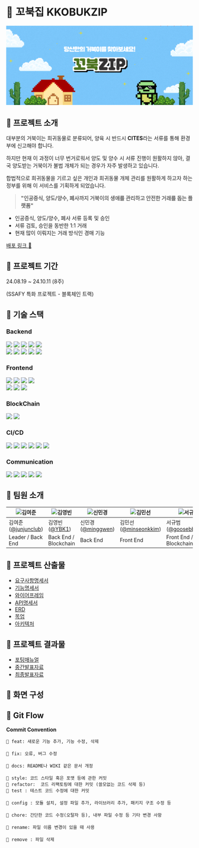 # 🐢 꼬북집 KKOBUKZIP
![썸네일](./docs/assets/thumbnail.PNG)
## 💚 프로젝트 소개


대부분의 거북이는 희귀동물로 분류되어, 양육 시 반드시 <b>CITES</b>라는 서류를 통해 환경부에 신고해야 합니다.

하지만 현재 이 과정이 너무 번거로워서 양도 및 양수 시 서류 진행이 원활하지 않아, 결국 양도받는 거북이가 불법 개체가 되는 경우가 자주 발생하고 있습니다.

합법적으로 희귀동물을 기르고 싶은 개인과 희귀동물 개체 관리를 원활하게 하고자 하는 정부를 위해 이 서비스를 기획하게 되었습니다.

> **"인공증식, 양도/양수, 폐사까지 거북이의 생애를 관리하고 안전한 거래를 돕는 플랫폼"**

- 인공증식, 양도/양수, 폐사 서류 등록 및 승인
- 서류 검토, 승인을 동반한 1:1 거래
- 현재 많이 이뤄지는 거래 방식인 경매 기능

[배포 링크 🔗](https://j11c107.p.ssafy.io/)

## 💚 프로젝트 기간
24.08.19 ~ 24.10.11 (8주)

(SSAFY 특화 프로젝트 - 블록체인 트랙)

## 💚 기술 스택
### **Backend**

<img src="https://img.shields.io/badge/IntelliJ IDEA-000000?style=for-the-badge&logo=IntelliJ IDEA&logoColor=white"> <img src="https://img.shields.io/badge/SpringBoot_3.3.1-6DB33F?style=for-the-badge&logo=Spring Boot&logoColor=white"> <img src="https://img.shields.io/badge/Spring Data JPA-6DB33F?style=for-the-badge&logo=&logoColor=white"> <img src="https://img.shields.io/badge/Spring Security-6DB33F?style=for-the-badge&logo=Spring Security&logoColor=white"> <img src="https://img.shields.io/badge/Spring Cloud-6DB33F?style=for-the-badge&logo=Spring Colud&logoColor=white"> <br> <img src="https://img.shields.io/badge/rabbitmq-FF6600?style=for-the-badge&logo=rabbitmq&logoColor=white"> <img src="https://img.shields.io/badge/Redis-DC382D?style=for-the-badge&logo=Redis&logoColor=white"> <img src="https://img.shields.io/badge/MySQL-4479A1?style=for-the-badge&logo=MySQL&logoColor=white"> <img src="https://img.shields.io/badge/AWS S3-569A31?style=for-the-badge&logo=amazons3&logoColor=white"> <img src="https://img.shields.io/badge/WebSocket-000000?style=for-the-badge&logo=&logoColor=white">
 

### **Frontend**

<img src="https://img.shields.io/badge/Visual Studio Code-007ACC?style=for-the-badge&logo=Visual Studio Code&logoColor=white"> <img src="https://img.shields.io/badge/Vite_5.3.1-646CFF?style=for-the-badge&logo=Vite&logoColor=white"> <img src="https://img.shields.io/badge/React_18.3.1-61DAFB?style=for-the-badge&logo=React&logoColor=white"> <img src="https://img.shields.io/badge/Typescript_5.2.2-3178C6?style=for-the-badge&logo=Typescript&logoColor=white"> <br> <img src="https://img.shields.io/badge/Tailwind CSS_3.4.4-06B6D4?style=for-the-badge&logo=Tailwind CSS&logoColor=white"> <img src="https://img.shields.io/badge/zustand-000000?style=for-the-badge&logo=&logoColor=white"> <img src="https://img.shields.io/badge/WebSocket-000000?style=for-the-badge&logo=&logoColor=white">

### **BlockChain**

<img src="https://img.shields.io/badge/web3.js-F16822?style=for-the-badge&logo=web3dotjs&logoColor=white" > 
<img src="https://img.shields.io/badge/solidity-363636?style=for-the-badge&logo=solidity&logoColor=white" >

### **CI/CD**

<img src="https://img.shields.io/badge/AWS EC2-232F3E?style=for-the-badge&logo=Amazon AWS&logoColor=white"> <img src="https://img.shields.io/badge/Jenkins-D24939?style=for-the-badge&logo=Jenkins&logoColor=white"> <img src="https://img.shields.io/badge/Docker-2496ED?style=for-the-badge&logo=Docker&logoColor=white"> <img src="https://img.shields.io/badge/Docker Compose-2496ED?style=for-the-badge&logo=Docker&logoColor=white"> <img src="https://img.shields.io/badge/NGINX-009639?style=for-the-badge&logo=NGINX&logoColor=white"> <img src="https://img.shields.io/badge/SSL-000000?style=for-the-badge&logo=&logoColor=white">

### **Communication**

<img src="https://img.shields.io/badge/Git(Gitlab)-FCA121?style=for-the-badge&logo=Gitlab&logoColor=white"> <img src="https://img.shields.io/badge/Jira-0052CC?style=for-the-badge&logo=Jira&logoColor=white"> <img src="https://img.shields.io/badge/Notion-000000?style=for-the-badge&logo=Notion&logoColor=white"> <img src="https://img.shields.io/badge/Mattermost-0058CC?style=for-the-badge&logo=Mattermost&logoColor=white"> <img src="https://img.shields.io/badge/Figma-F24E1E?style=for-the-badge&logo=Figma&logoColor=white">

## 💚 팀원 소개

| ![김여준](https://avatars.githubusercontent.com/junjunclub) | ![김영빈](https://avatars.githubusercontent.com/YBK1) | ![신민경](https://avatars.githubusercontent.com/minggwen) | ![김민선](https://avatars.githubusercontent.com/minseonkkim) | ![서규범](https://avatars.githubusercontent.com/goosebbeoms) | ![한세훈](https://avatars.githubusercontent.com/DDARK00) | 
|---------------------------------------------------------------------------------------------------------------|----------------------------------------------------------------------------------------------------|---------------------------------------------------------------------------------------------------------------|-------------------------------------------------------------------------------------------------|--------------------------------------------------------------------------------------------------|--------------------------------------------------------------------------------------------------|
| 김여준([@junjunclub](https://github.com/junjunclub)) | 김영빈([@YBK1](https://github.com/YBK1)) | 신민경([@minggwen](https://github.com/minggwen)) | 김민선([@minseonkkim](https://github.com/minseonkkim)) | 서규범([@goosebbeoms](https://github.com/goosebbeoms)) | 한세훈([@DDARK00](https://github.com/DDARK00)) | 
| Leader / Back End | Back End / Blockchain | Back End | Front End | Front End / Blockchain | Front End |


## 💚 프로젝트 산출물

  - [요구사항명세서]()
  - [기능명세서]()
  - [와이어프레임]()
  - [API명세서]()
  - [ERD]()
  - [목업]()
  - [아키텍처]()

## 💚 프로젝트 결과물

  - [포팅매뉴얼]()
  - [중간발표자료](./docs/꼬북집_중간발표_PPT.pdf)
  - [최종발표자료]()

## 💚 화면 구성


## 💚 Git Flow

  **Commit Convention**

    📌 feat: 새로운 기능 추가, 기능 수정, 삭제
    
    📌 fix: 오류, 버그 수정
    
    📌 docs: README나 WIKI 같은 문서 개정
    
    📌 style: 코드 스타일 혹은 포맷 등에 관한 커밋
    📌 refactor:  코드 리팩토링에 대한 커밋 (쓸모없는 코드 삭제 등)
    📌 test : 테스트 코드 수정에 대한 커밋
    
    📌 config : 모듈 설치, 설정 파일 추가, 라이브러리 추가, 패키지 구조 수정 등
    
    📌 chore: 간단한 코드 수정(오탈자 등), 내부 파일 수정 등 기타 변경 사항
    
    📌 rename: 파일 이름 변경이 있을 때 사용
    
    📌 remove : 파일 삭제

